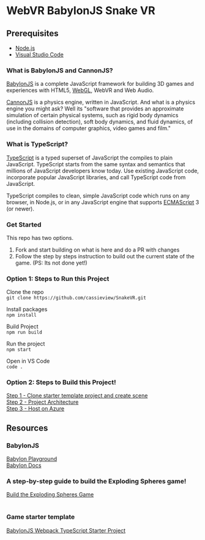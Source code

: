 # WebVR BabylonJS Snake VR

## Prerequisites

- [Node.js](https://nodejs.org/en/download/)
- [Visual Studio Code](https://code.visualstudio.com/download?WT.mc_id=github-talk-cassieb)

### What is BabylonJS and CannonJS?

[BabylonJS](https://www.babylonjs.com/) is a complete JavaScript framework for building 3D games and experiences with HTML5, [WebGL](https://en.wikipedia.org/wiki/WebGL), WebVR and Web Audio.

[CannonJS](http://www.cannonjs.org/) is a physics engine, written in JavaScript. And what is a physics engine you might ask? Well its "software that provides an approximate simulation of certain physical systems, such as rigid body dynamics (including collision detection), soft body dynamics, and fluid dynamics, of use in the domains of computer graphics, video games and film."

### What is TypeScript?

[TypeScript](https://www.typescriptlang.org/) is a typed superset of JavaScript the compiles to plain JavaScript. TypeScript starts from the same syntax and semantics that millions of JavaScript developers know today. Use existing JavaScript code, incorporate popular JavaScript libraries, and call TypeScript code from JavaScript.

TypeScript compiles to clean, simple JavaScript code which runs on any browser, in Node.js, or in any JavaScript engine that supports [ECMAScript](https://en.wikipedia.org/wiki/ECMAScript) 3 (or newer).

### Get Started

This repo has two options.

1. Fork and start building on what is here and do a PR with changes
2. Follow the step by steps instruction to build out the current state of the game. (PS: Its not done yet!)

### Option 1: Steps to Run this Project

Clone the repo <br>
`git clone https://github.com/cassieview/SnakeVR.git`

Install packages <br>
`npm install`

Build Project <br>
`npm run build`

Run the project <br>
`npm start`

Open in VS Code <br>
`code .`

### Option 2: Steps to Build this Project!

[Step 1 - Clone starter template project and create scene](/steps/step1.md) </br>
[Step 2 - Project Architecture](/steps/step2.md)</br>
[Step 3 - Host on Azure](/steps/step3.md)

## Resources

### BabylonJS

[Babylon Playground](https://www.babylonjs-playground.com/) <br>
[Babylon Docs](https://doc.babylonjs.com/)

### A step-by-step guide to build the Exploding Spheres game!

[Build the Exploding Spheres Game](https://github.com/cassieview/student-hack-resources/tree/master/SpatialWorkshops/WebVrGameTypeScript) <br><br>

### Game starter template
[BabylonJS Webpack TypeScript Starter Project](https://github.com/cassieview/babylonjs-webpack-typescript-starter-project)
